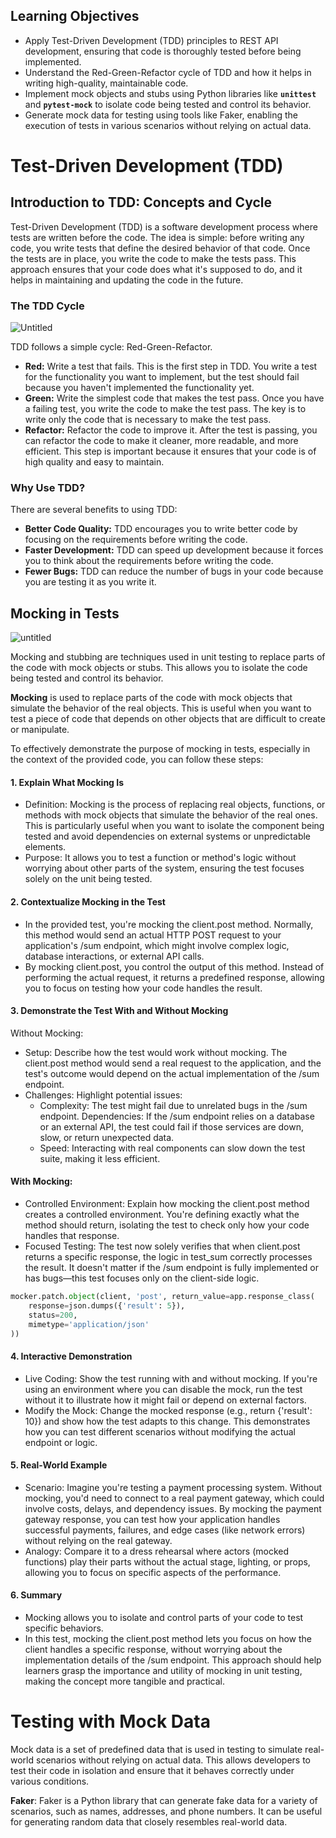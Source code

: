 ## Learning Objectives

- Apply Test-Driven Development (TDD) principles to REST API development, ensuring that code is thoroughly tested before being implemented.
- Understand the Red-Green-Refactor cycle of TDD and how it helps in writing high-quality, maintainable code.
- Implement mock objects and stubs using Python libraries like **`unittest`** and **`pytest-mock`** to isolate code being tested and control its behavior.
- Generate mock data for testing using tools like Faker, enabling the execution of tests in various scenarios without relying on actual data.

# **Test-Driven Development (TDD)**



## **Introduction to TDD: Concepts and Cycle**

Test-Driven Development (TDD) is a software development process where tests are written before the code. The idea is simple: before writing any code, you write tests that define the desired behavior of that code. Once the tests are in place, you write the code to make the tests pass. This approach ensures that your code does what it's supposed to do, and it helps in maintaining and updating the code in the future.

### **The TDD Cycle**

![Untitled](https://marsner.com/wp-content/uploads/test-driven-development-TDD.png)

TDD follows a simple cycle: Red-Green-Refactor.

- **Red:** Write a test that fails. This is the first step in TDD. You write a test for the functionality you want to implement, but the test should fail because you haven't implemented the functionality yet.
- **Green:** Write the simplest code that makes the test pass. Once you have a failing test, you write the code to make the test pass. The key is to write only the code that is necessary to make the test pass.
- **Refactor:** Refactor the code to improve it. After the test is passing, you can refactor the code to make it cleaner, more readable, and more efficient. This step is important because it ensures that your code is of high quality and easy to maintain.

### **Why Use TDD?**

There are several benefits to using TDD:

- **Better Code Quality:** TDD encourages you to write better code by focusing on the requirements before writing the code.
- **Faster Development:** TDD can speed up development because it forces you to think about the requirements before writing the code.
- **Fewer Bugs:** TDD can reduce the number of bugs in your code because you are testing it as you write it.

## **Mocking in Tests**

![untitled](https://devopedia.org/images/article/154/3480.1553097367.png)

Mocking and stubbing are techniques used in unit testing to replace parts of the code with mock objects or stubs. This allows you to isolate the code being tested and control its behavior.

**Mocking** is used to replace parts of the code with mock objects that simulate the behavior of the real objects. This is useful when you want to test a piece of code that depends on other objects that are difficult to create or manipulate.

To effectively demonstrate the purpose of mocking in tests, especially in the context of the provided code, you can follow these steps:

#### 1. Explain What Mocking Is
- Definition: Mocking is the process of replacing real objects, functions, or methods with mock objects that simulate the behavior of the real ones. This is particularly useful when you want to isolate the component being tested and avoid dependencies on external systems or unpredictable elements.
- Purpose: It allows you to test a function or method's logic without worrying about other parts of the system, ensuring the test focuses solely on the unit being tested.
#### 2. Contextualize Mocking in the Test
- In the provided test, you're mocking the client.post method. Normally, this method would send an actual HTTP POST request to your application's /sum endpoint, which might involve complex logic, database interactions, or external API calls.
- By mocking client.post, you control the output of this method. Instead of performing the actual request, it returns a predefined response, allowing you to focus on testing how your code handles the result.
#### 3. Demonstrate the Test With and Without Mocking
Without Mocking:

- Setup: Describe how the test would work without mocking. The client.post method would send a real request to the application, and the test's outcome would depend on the actual implementation of the /sum endpoint.
- Challenges: Highlight potential issues:
    - Complexity: The test might fail due to unrelated bugs in the /sum endpoint.
Dependencies: If the /sum endpoint relies on a database or an external API, the test could fail if those services are down, slow, or return unexpected data.
    - Speed: Interacting with real components can slow down the test suite, making it less efficient.
#### With Mocking:

- Controlled Environment: Explain how mocking the client.post method creates a controlled environment. You're defining exactly what the method should return, isolating the test to check only how your code handles that response.
- Focused Testing: The test now solely verifies that when client.post returns a specific response, the logic in test_sum correctly processes the result. It doesn't matter if the /sum endpoint is fully implemented or has bugs—this test focuses only on the client-side logic.
```python
mocker.patch.object(client, 'post', return_value=app.response_class(
    response=json.dumps({'result': 5}),
    status=200,
    mimetype='application/json'
))
```
#### 4. Interactive Demonstration
- Live Coding: Show the test running with and without mocking. If you're using an environment where you can disable the mock, run the test without it to illustrate how it might fail or depend on external factors.
- Modify the Mock: Change the mocked response (e.g., return {'result': 10}) and show how the test adapts to this change. This demonstrates how you can test different scenarios without modifying the actual endpoint or logic.
#### 5. Real-World Example
- Scenario: Imagine you're testing a payment processing system. Without mocking, you'd need to connect to a real payment gateway, which could involve costs, delays, and dependency issues. By mocking the payment gateway response, you can test how your application handles successful payments, failures, and edge cases (like network errors) without relying on the real gateway.
- Analogy: Compare it to a dress rehearsal where actors (mocked functions) play their parts without the actual stage, lighting, or props, allowing you to focus on specific aspects of the performance.
#### 6. Summary
- Mocking allows you to isolate and control parts of your code to test specific behaviors.
- In this test, mocking the client.post method lets you focus on how the client handles a specific response, without worrying about the implementation details of the /sum endpoint.
This approach should help learners grasp the importance and utility of mocking in unit testing, making the concept more tangible and practical.

# Testing with Mock Data

Mock data is a set of predefined data that is used in testing to simulate real-world scenarios without relying on actual data. This allows developers to test their code in isolation and ensure that it behaves correctly under various conditions.

**Faker**: Faker is a Python library that can generate fake data for a variety of scenarios, such as names, addresses, and phone numbers. It can be useful for generating random data that closely resembles real-world data.